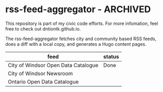 # rss-feed-aggregator - ARCHIVED

This repository is part of my civic code efforts. For more infomation, feel free to check out dntiontk.github.io.

The rss-feed-aggregator fetches city and community based RSS feeds, does a diff with a local copy, and generates a Hugo content pages.

| feed | status |
|------|--------|
| City of Windsor Open Data Catalogue | Done |
| City of Windsor Newsroom | |
| Ontario Open Data Catalogue | |
